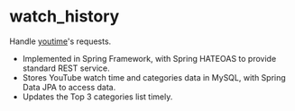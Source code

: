 # watch_history

Handle [youtime](https://github.com/mangosteen20/youtime)'s requests.

- Implemented in Spring Framework, with Spring HATEOAS to provide standard REST service.
- Stores YouTube watch time and categories data in MySQL, with Spring Data JPA to access data.
- Updates the Top 3 categories list timely.
